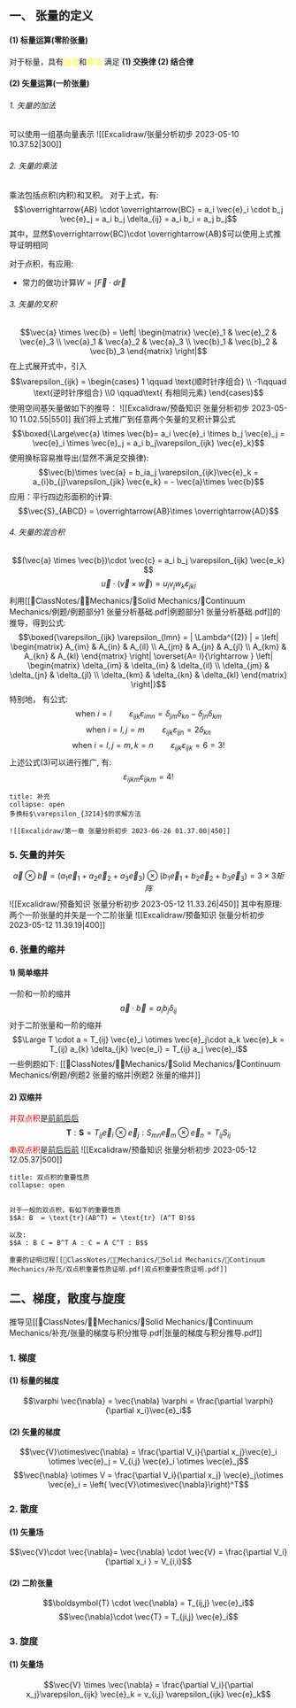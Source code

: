 ## 一、 张量的定义
#### (1) 标量运算(零阶张量)
对于标量，具有<mark style="background: transparent; color: yellow">加法</mark>和<mark style="background: transparent; color: yellow">乘法</mark>
满足 **(1) 交换律 (2) 结合律**

#### (2) 矢量运算(一阶张量) 
###### 1. 矢量的加法
可以使用一组基向量表示
![[Excalidraw/张量分析初步 2023-05-10 10.37.52|300]]
###### 2. 矢量的乘法 
乘法包括点积(内积)和叉积。
对于上式，有:
$$\overrightarrow{AB} \cdot  \overrightarrow{BC} = a_i \vec{e}_i \cdot  b_j \vec{e}_j = a_i b_j \delta_{ij} = a_i b_i = a_j b_j$$
其中，显然$\overrightarrow{BC}\cdot \overrightarrow{AB}$可以使用上式推导证明相同

对于点积，有应用: 
- 常力的做功计算$W =  \int \vec{F} \cdot  d\vec{r}$

###### 3. 矢量的叉积
$$\vec{a} \times \vec{b} =  \left| \begin{matrix}
\vec{e}_1 & \vec{e}_2 & \vec{e}_3  \\
\vec{a}_1 & \vec{a}_2 & \vec{a}_3  \\
\vec{b}_1 & \vec{b}_2 & \vec{b}_3 
\end{matrix} \right|$$
在上式展开式中，引入
$$\varepsilon_{ijk} = \begin{cases}
1  \qquad  \text{顺时针序组合} \\ -1\qquad  \text{逆时针序组合} \\0 \qquad\text{ 有相同元素}
\end{cases}$$
使用空间基矢量做如下的推导：
![[Excalidraw/预备知识  张量分析初步 2023-05-10 11.02.55|550]]
我们将上式推广到任意两个矢量的叉积计算公式
$$\boxed{\Large\vec{a} \times \vec{b}= a_i \vec{e}_i \times b_j \vec{e}_j = \vec{e}_i \times \vec{e}_j = a_i b_j\varepsilon_{ijk} \vec{e}_k}$$
使用换标容易推导出(显然不满足交换律):
$$\vec{b}\times \vec{a} = b_ia_j \varepsilon_{ijk}\vec{e}_k   = a_{i}b_{j}\varepsilon_{jik} \vec{e_k} = - \vec{a}\times \vec{b}$$
应用：平行四边形面积的计算:
$$\vec{S}_{ABCD} = \overrightarrow{AB}\times \overrightarrow{AD}$$
###### 4. 矢量的混合积 
$$(\vec{a} \times  \vec{b})\cdot \vec{c} = a_i b_j \varepsilon_{ijk} \vec{e_k} $$
$$\vec{u} \cdot  (\vec{v} \times  \vec{w}) = u_l  v_j w_k \varepsilon_{jkl}$$
利用[[📘ClassNotes/👨‍🔧Mechanics/🕋Solid Mechanics/🧊Continuum Mechanics/例题/例题部分1 张量分析基础.pdf|例题部分1 张量分析基础.pdf]]的推导，得到公式:
$$\boxed{\varepsilon_{ijk} \varepsilon_{lmn} =  | \Lambda^{(2)} |
= \left| \begin{matrix}
A_{im}  & A_{in} & A_{il} \\
A_{jm} & A_{jn} & A_{jl} \\
A_{km} & A_{kn} & A_{kl}
\end{matrix} \right| \overset{A= I}{\rightarrow } \left| \begin{matrix}
\delta_{im}  & \delta_{in} & \delta_{il} \\
\delta_{jm} & \delta_{jn} & \delta_{jl} \\
\delta_{km} & \delta_{kn} & \delta_{kl}
\end{matrix} \right|}$$
特别地， 有公式: 
$$\text{when } i = l \qquad  \varepsilon_{ijk}  \varepsilon_{imn} = \delta_{jm} \delta_{kn} - \delta_{jn}\delta_{km}\tag{1}$$
$$\text{when } i = l, j = m \qquad  \varepsilon_{ijk} \varepsilon_{ijn} = 2 \delta_{kn}\tag{2}$$
$$\text{when } i = l, j = m, k= n\qquad  \varepsilon_{ijk}\varepsilon_{ijk} = 6 = 3!\tag{3}$$
上述公式(3)可以进行推广, 有:
$$\varepsilon_{ijkm} \varepsilon_{ijkm} = 4!$$

`````ad-note
title: 补充
collapse: open
多换标$\varepsilon_{3214}$的求解方法

![[Excalidraw/第一章 张量分析初步 2023-06-26 01.37.00|450]]
`````

### 5. 矢量的并矢
$$\vec{a} \otimes \vec{b} = (a_1\vec{e}_1 + a_2 \vec{e}_2 + a_3 \vec{e}_3)\otimes (b_1\vec{e}_1 + b_2 \vec{e}_2 + b_3 \vec{e}_3) = 3\times 3 矩阵$$
![[Excalidraw/预备知识  张量分析初步 2023-05-12 11.33.26|450]]
其中有原理: 两个一阶张量的并矢是一个二阶张量
![[Excalidraw/预备知识  张量分析初步 2023-05-12 11.39.19|400]]

### 6. 张量的缩并
#### 1) 简单缩并
一阶和一阶的缩并
$$\vec{a}\cdot \vec{b} = a_i b_j \delta_{ij}$$
对于二阶张量和一阶的缩并
$$\Large T \cdot a = T_{ij} \vec{e}_i \otimes \vec{e}_j\cdot   a_k \vec{e}_k = T_{ij} a_{k} \delta_{jk}  \vec{e_i}  = T_{ij} a_j \vec{e}_i$$
一些例题如下:
[[📘ClassNotes/👨‍🔧Mechanics/🕋Solid Mechanics/🧊Continuum Mechanics/例题/例题2 张量的缩并|例题2 张量的缩并]]

#### 2) 双缩并
<mark style="background: transparent; color: red">并双点积</mark>是<u>前前后后</u>
$$\boldsymbol{T} : \boldsymbol{S} = T_{ij} \vec{e}_i\otimes \vec{e}_j  : S_{mn} \vec{e}_{m} \otimes \vec{e}_n = T_{ij} S_{ij}$$
<mark style="background: transparent; color: red">串双点积</mark>是<u>前后后前</u>
![[Excalidraw/预备知识  张量分析初步 2023-05-12 12.05.37|500]]
`````ad-caution 
title: 双点积的重要性质
collapse: open


对于一般的双点积，有如下的重要性质
$$A: B  = \text{tr}(AB^T) = \text{tr} (A^T B)$$

以及: 
$$A : B C = B^T A : C = A C^T : B$$

重要的证明过程[[📘ClassNotes/👨‍🔧Mechanics/🕋Solid Mechanics/🧊Continuum Mechanics/补充/双点积重要性质证明.pdf|双点积重要性质证明.pdf]]
`````

## 二、梯度，散度与旋度
推导见[[📘ClassNotes/👨‍🔧Mechanics/🕋Solid Mechanics/🧊Continuum Mechanics/补充/张量的梯度与积分推导.pdf|张量的梯度与积分推导.pdf]]
### 1. 梯度
#### (1) 标量的梯度
$$\varphi \vec{\nabla} = \vec{\nabla} \varphi  =  \frac{\partial \varphi}{\partial x_i}\vec{e}_i$$
#### (2) 矢量的梯度
$$\vec{V}\otimes\vec{\nabla} = \frac{\partial V_i}{\partial x_j}\vec{e}_i \otimes \vec{e}_j = V_{i,j} \vec{e}_i \otimes \vec{e}_j$$
$$\vec{\nabla} \otimes V = \frac{\partial V_i}{\partial x_j} \vec{e}_j\otimes \vec{e}_i = \left( \vec{V}\otimes\vec{\nabla}\right)^T$$
### 2. 散度
#### (1) 矢量场
$$\vec{V}\cdot \vec{\nabla}= \vec{\nabla} \cdot \vec{V} = \frac{\partial V_i}{\partial x_i } = V_{i,i}$$
#### (2) 二阶张量
$$\boldsymbol{T} \cdot \vec{\nabla} = T_{ij,j} \vec{e}_i$$
$$\vec{\nabla}\cdot \vec{T} = T_{ji,j} \vec{e}_i$$
### 3. 旋度
#### (1) 矢量场
$$\vec{V} \times \vec{\nabla} = \frac{\partial V_i}{\partial x_j}\varepsilon_{ijk} \vec{e}_k = v_{i,j} \varepsilon_{ijk} \vec{e}_k$$
